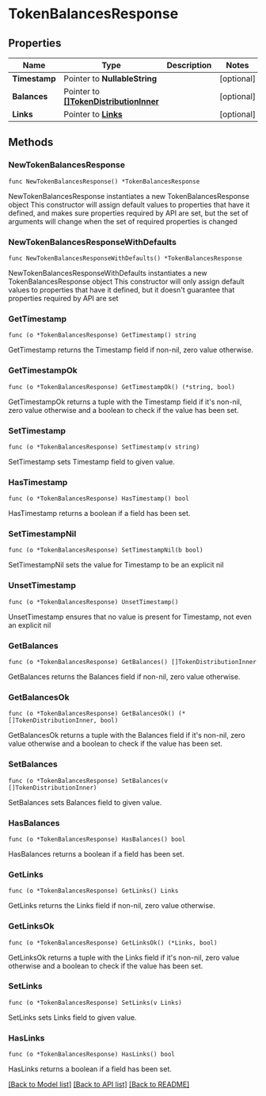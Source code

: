 # TokenBalancesResponse

## Properties

Name | Type | Description | Notes
------------ | ------------- | ------------- | -------------
**Timestamp** | Pointer to **NullableString** |  | [optional] 
**Balances** | Pointer to [**[]TokenDistributionInner**](TokenDistributionInner.md) |  | [optional] 
**Links** | Pointer to [**Links**](Links.md) |  | [optional] 

## Methods

### NewTokenBalancesResponse

`func NewTokenBalancesResponse() *TokenBalancesResponse`

NewTokenBalancesResponse instantiates a new TokenBalancesResponse object
This constructor will assign default values to properties that have it defined,
and makes sure properties required by API are set, but the set of arguments
will change when the set of required properties is changed

### NewTokenBalancesResponseWithDefaults

`func NewTokenBalancesResponseWithDefaults() *TokenBalancesResponse`

NewTokenBalancesResponseWithDefaults instantiates a new TokenBalancesResponse object
This constructor will only assign default values to properties that have it defined,
but it doesn't guarantee that properties required by API are set

### GetTimestamp

`func (o *TokenBalancesResponse) GetTimestamp() string`

GetTimestamp returns the Timestamp field if non-nil, zero value otherwise.

### GetTimestampOk

`func (o *TokenBalancesResponse) GetTimestampOk() (*string, bool)`

GetTimestampOk returns a tuple with the Timestamp field if it's non-nil, zero value otherwise
and a boolean to check if the value has been set.

### SetTimestamp

`func (o *TokenBalancesResponse) SetTimestamp(v string)`

SetTimestamp sets Timestamp field to given value.

### HasTimestamp

`func (o *TokenBalancesResponse) HasTimestamp() bool`

HasTimestamp returns a boolean if a field has been set.

### SetTimestampNil

`func (o *TokenBalancesResponse) SetTimestampNil(b bool)`

 SetTimestampNil sets the value for Timestamp to be an explicit nil

### UnsetTimestamp
`func (o *TokenBalancesResponse) UnsetTimestamp()`

UnsetTimestamp ensures that no value is present for Timestamp, not even an explicit nil
### GetBalances

`func (o *TokenBalancesResponse) GetBalances() []TokenDistributionInner`

GetBalances returns the Balances field if non-nil, zero value otherwise.

### GetBalancesOk

`func (o *TokenBalancesResponse) GetBalancesOk() (*[]TokenDistributionInner, bool)`

GetBalancesOk returns a tuple with the Balances field if it's non-nil, zero value otherwise
and a boolean to check if the value has been set.

### SetBalances

`func (o *TokenBalancesResponse) SetBalances(v []TokenDistributionInner)`

SetBalances sets Balances field to given value.

### HasBalances

`func (o *TokenBalancesResponse) HasBalances() bool`

HasBalances returns a boolean if a field has been set.

### GetLinks

`func (o *TokenBalancesResponse) GetLinks() Links`

GetLinks returns the Links field if non-nil, zero value otherwise.

### GetLinksOk

`func (o *TokenBalancesResponse) GetLinksOk() (*Links, bool)`

GetLinksOk returns a tuple with the Links field if it's non-nil, zero value otherwise
and a boolean to check if the value has been set.

### SetLinks

`func (o *TokenBalancesResponse) SetLinks(v Links)`

SetLinks sets Links field to given value.

### HasLinks

`func (o *TokenBalancesResponse) HasLinks() bool`

HasLinks returns a boolean if a field has been set.


[[Back to Model list]](../README.md#documentation-for-models) [[Back to API list]](../README.md#documentation-for-api-endpoints) [[Back to README]](../README.md)



